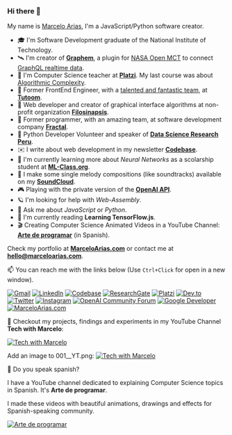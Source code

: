 ### Hi there 👋

My name is [Marcelo Arias](https://marceloarias.com), I'm a JavaScript/Python software creator.

- 🎓 I'm Software Development graduate of the National Institute of Technology.
- 🛰 I'm creator of **[Graphem](https://graphem.space/)**, a plugin for [NASA Open MCT](http://github.com/nasa/openmct) to connect [GraphQL realtime data](https://graphql.org/blog/subscriptions-in-graphql-and-relay/).
- 💚 I'm Computer Science teacher at **[Platzi](https://platzi.com/)**. My last course was about [Algorithmic Complexity](https://platzi.com/cursos/complejidad-js/).
- 🦄 Former FrontEnd Engineer, with a [talented and fantastic team](https://www.linkedin.com/company/bitorical/people/), at **[Tutoom](https://www.tutoom.com)**.
- 🔬 Web developer and creator of graphical interface algorithms at non-profit organization **[Filosinapsis](https://github.com/Filosinapsis/)**.
- 🤖 Former programmer, with an amazing team, at software development company **[Fractal](https://www.linkedin.com/in/celer-s-a-c-98b270a9/)**.
- 🧠 Python Developer Volunteer and speaker of **[Data Science Research Peru](https://www.datascience.pe/)**.
- ✉️ I write about web development in my newsletter **[Codebase](https://www.getrevue.co/profile/codebase)**.
- 🔭 I'm currently learning more about _Neural Networks_ as a scolarship student at **[ML-Class.org](http://ml-class.org/)**.
- 🎹 I make some single melody compositions (like soundtracks) available on my **[SoundCloud](https://soundcloud.com/360macky)**.
- 🎮 Playing with the private version of the **[OpenAI API](https://beta.openai.com/)**.
- 🪐 I'm looking for help with _Web-Assembly_.
- 💬 Ask me about _JavaScript_ or _Python_.
- 📖 I'm currently reading **Learning TensorFlow.js**.
- 🎬 Creating Computer Science Animated Videos in a YouTube Channel: **[Arte de programar](https://www.youtube.com/ArteDeProgramar)** (in Spanish).

Check my portfolio at **[MarceloArias.com](https://marceloarias.com/)** or contact me at **[hello@marceloarias.com](mailto:hello@marceloarias.com)**.

📫 You can reach me with the links below (Use `Ctrl+Click` for open in a new window).

[![Gmail](https://img.shields.io/badge/-Gmail-D14836?style=for-the-badge&logo=gmail&logoColor=white)](mailto:hello@marceloarias.com)
[![LinkedIn](https://img.shields.io/badge/-LinkedIn-0077B5?style=for-the-badge&logo=linkedin&logoColor=white)](https://www.linkedin.com/in/marcelo-arias/)
[![Codebase](https://img.shields.io/badge/-Codebase%20Newsletter-FF6719?style=for-the-badge&logo=substack&logoColor=white)](https://codebase.substack.com)
[![ResearchGate](https://img.shields.io/badge/-ResearchGate-00CCBB?style=for-the-badge&logo=researchgate&logoColor=white)](https://www.researchgate.net/profile/Marcelo_Arias6)
[![Platzi](https://img.shields.io/badge/-Platzi-98CA3F?style=for-the-badge&logo=platzi&logoColor=white)](https://platzi.com/p/360macky/)
[![Dev.to](https://img.shields.io/badge/-DEV.to-0A0A0A?style=for-the-badge&logo=dev.to&logoColor=white)](https://dev.to/360macky)
[![Twitter](https://img.shields.io/badge/-Twitter-1DA1F2?style=for-the-badge&logo=twitter&logoColor=white)](https://twitter.com/360macky)
[![Instagram](https://img.shields.io/badge/-Instagram-c13584?style=for-the-badge&logo=instagram&logoColor=white)](https://www.instagram.com/360macky/)
[![OpenAI Community Forum](https://img.shields.io/badge/-OpenAI%20Community-412991?style=for-the-badge&logo=openai&logoColor=white)](https://community.openai.com/u/360macky)
[![Google Developer](https://img.shields.io/badge/-Google%20Developer-4285F4?style=for-the-badge&logo=google&logoColor=white)](https://developers.google.com/profile/u/105450756310364484515)
[![MarceloArias.com](https://img.shields.io/badge/-MarceloArias.com-425FC7?style=for-the-badge&logo=atom&logoColor=white)](https://www.marceloarias.com/)

🚀 Checkout my projects, findings and experiments in my YouTube Channel **Tech with Marcelo**:

[![Tech with Marcelo](https://img.shields.io/badge/-Tech%20With%20Marcelo-FF0000?style=for-the-badge&logo=youtube&logoColor=white)](https://www.youtube.com/@360macky)

Add an image to 001__YT.png:
[![Tech with Marcelo](./001__YT.png)](https://www.youtube.com/@360macky)

💬 Do you speak spanish?

I have a YouTube channel dedicated to explaining Computer Science topics in Spanish. It's **Arte de programar**.

I made these videos with beautiful animations, drawings and effects for Spanish-speaking community.

[![Arte de programar](https://img.shields.io/badge/-Arte%20de%20programar-FF0000?style=for-the-badge&logo=youtube&logoColor=white)](https://www.youtube.com/@arteprogramar)
